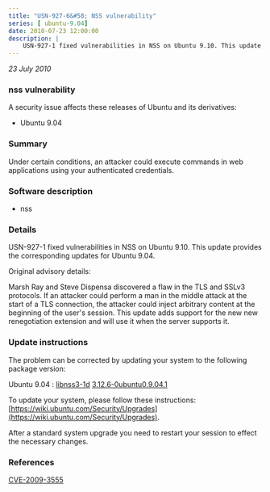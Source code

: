 ```yaml
---
title: "USN-927-6&#58; NSS vulnerability"
series: [ ubuntu-9.04]
date: 2010-07-23 12:00:00
description: |
    USN-927-1 fixed vulnerabilities in NSS on Ubuntu 9.10. This update provides the corresponding updates for Ubuntu 9.04.
--- 
```

 
 

*23 July 2010*

### nss vulnerability

A security issue affects these releases of Ubuntu and its derivatives:

* Ubuntu 9.04

### Summary

Under certain conditions, an attacker could execute commands in web applications using your authenticated credentials.

### Software description

* nss 

### Details

USN-927-1 fixed vulnerabilities in NSS on Ubuntu 9.10. This update provides the corresponding updates for Ubuntu 9.04.

Original advisory details:

 Marsh Ray and Steve Dispensa discovered a flaw in the TLS and SSLv3 protocols. If an attacker could perform a man in the middle attack at the start of a TLS connection, the attacker could inject arbitrary content at the beginning of the user&#39;s session. This update adds support for the new new renegotiation extension and will use it when the server supports it. 

### Update instructions

The problem can be corrected by updating your system to the following package version:

Ubuntu 9.04
 : [libnss3-1d](https://launchpad.net/ubuntu/+source/nss) <span> [3.12.6-0ubuntu0.9.04.1](https://launchpad.net/ubuntu/+source/nss/3.12.6-0ubuntu0.9.04.1) </span> 

To update your system, please follow these instructions: [https://wiki.ubuntu.com/Security/Upgrades](https://wiki.ubuntu.com/Security/Upgrades).

After a standard system upgrade you need to restart your session to effect the necessary changes. 

### References

 
 [CVE-2009-3555](http://people.ubuntu.com/~ubuntu-security/cve/CVE-2009-3555)
 

